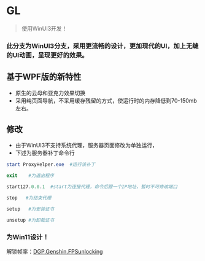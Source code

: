 # GL
> 使用WinUI3开发！

### 此分支为WinUI3分支，采用更流畅的设计，更加现代的UI，加上无缝的UI动画，呈现更好的效果。

## 基于WPF版的新特性
- 原生的云母和亚克力效果切换
- 采用纯页面导航，不采用缓存残留的方式，使运行时的内存降低到70-150mb左右。

## 修改
- 由于WinUI3不支持系统代理，服务器页面修改为单独运行，
- 下述为服务器补丁命令行
``` Powershell
start ProxyHelper.exe  #运行该补丁

exit    #为退出程序

start127.0.0.1  #start为连接代理，命令后跟一个IP地址，暂时不可修改端口

stop   #为结束代理

setup   #为安装证书

unsetup #为卸载证书

```

### 为Win11设计！

解锁帧率：[DGP.Genshin.FPSunlocking](https://github.com/DGP-Studio/DGP.Genshin.FPSUnlocking)
